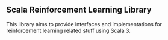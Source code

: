 ## Scala Reinforcement Learning Library

This library aims to provide interfaces and implementations for reinforcement learning related stuff using Scala 3.
